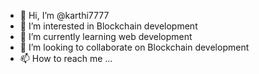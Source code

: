 - 👋 Hi, I’m @karthi7777
- 👀 I’m interested in Blockchain development
- 🌱 I’m currently learning web development
- 💞️ I’m looking to collaborate on Blockchain development
- 📫 How to reach me ... 

<!---
karthi7777/karthi7777 is a ✨ special ✨ repository because its `README.md` (this file) appears on your GitHub profile.
You can click the Preview link to take a look at your changes.
--->
